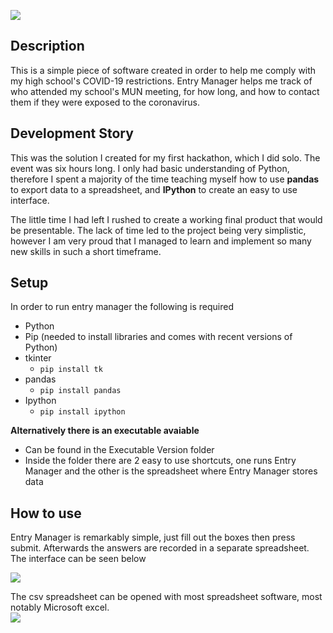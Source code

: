 ![](https://raw.githubusercontent.com/jdanninger/businesscontacttracer/master/bitmap.png)

## Description 
This is a simple piece of software created in order to help me comply with my high school's COVID-19 restrictions.  Entry Manager helps me track of who attended my school's MUN meeting, for how long, and how to contact them if they were exposed to the coronavirus. 

## Development Story
This was the solution I created for my first hackathon, which I did solo. The event was six hours long. I only had basic understanding of Python, therefore I spent a majority of the time teaching myself how to use **pandas** to export data to a spreadsheet, and **IPython** to create an easy to use interface. 

The little time I had left I rushed to create a working final product that would be presentable. The lack of time led to the project being very simplistic, however I am very proud that I managed to learn and implement so many new skills in such a short timeframe.

## Setup
In order to run entry manager the following is required
 - Python
 - Pip (needed to install libraries and comes with recent versions of  Python)
 - tkinter
	 - `pip install tk`
 - pandas
	 - `pip install pandas`
 - Ipython
	 - `pip install ipython`

**Alternatively there is an executable avaiable**
 - Can be found in the Executable Version folder
 - Inside the folder there are 2 easy to use shortcuts, one runs Entry Manager and the other is the spreadsheet where Entry Manager stores data

## How to use
Entry Manager is remarkably simple, just fill out the boxes then press submit. Afterwards the answers are recorded in a separate spreadsheet. The interface can be seen below

![](https://raw.githubusercontent.com/jdanninger/businesscontacttracer/master/entry%20manager%20snap.PNG)

The csv spreadsheet can be opened with most spreadsheet software, most notably Microsoft excel.  
![](https://raw.githubusercontent.com/jdanninger/businesscontacttracer/master/spreadsheet%20snap.PNG)
